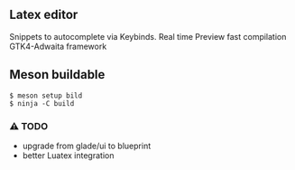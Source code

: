 ## Latex editor

Snippets to autocomplete via Keybinds.
Real time Preview
fast compilation
GTK4-Adwaita framework

## Meson buildable
```
$ meson setup bild
$ ninja -C build
```
### ⚠️ TODO 
- upgrade from glade/ui to blueprint
- better Luatex integration
